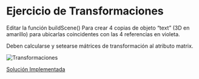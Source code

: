 # Ejercicio de Transformaciones

Editar la función buildScene() Para crear 4 copias de objeto “text” (3D en amarillo) para ubicarlas coincidentes con las 4 referencias en violeta.

Deben calcularse y setearse mátrices de transformación al atributo matrix.

![Transformaciones](https://github.com/user-attachments/assets/df896296-ef31-436a-ba8a-83b38915deb9)

[Solución Implementada](https://mgerzb.github.io/SistemasGraficos2C2024/Ejercicios/E1_Transformaciones/.sample/)
